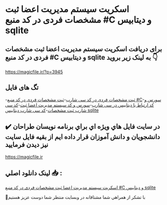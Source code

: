 # اسکریت سیستم مدیریت اعضا ثبت مشخصات فردی در کد منبع #C و دیتابیس sqlite

## برای دریافت اسکریت سیستم مدیریت اعضا ثبت مشخصات فردی در کد منبع #C و دیتابیس sqlite به لینک زیر بروید 👇

https://magicfile.ir/?p=3945

## تگ های فایل

-[ثبت مشخصات فردی در کد سی شارپ](https://magicfile.ir/product/%d8%a7%d8%b3%da%a9%d8%b1%db%8c%d8%aa-%d8%b3%db%8c%d8%b3%d8%aa%d9%85-%d9%85%d8%af%db%8c%d8%b1%db%8c%d8%aa-%d8%a7%d8%b9%d8%b6%d8%a7-%d8%ab%d8%a8%d8%aa-%d9%85%d8%b4%d8%ae%d8%b5%d8%a7%d8%aa-%d9%81%d8%b1%d8%af%db%8c-c-sqlite/)-[ثبت مشخصات فردی در کد منبع #C](https://magicfile.ir/product/%d8%a7%d8%b3%da%a9%d8%b1%db%8c%d8%aa-%d8%b3%db%8c%d8%b3%d8%aa%d9%85-%d9%85%d8%af%db%8c%d8%b1%db%8c%d8%aa-%d8%a7%d8%b9%d8%b6%d8%a7-%d8%ab%d8%a8%d8%aa-%d9%85%d8%b4%d8%ae%d8%b5%d8%a7%d8%aa-%d9%81%d8%b1%d8%af%db%8c-c-sqlite/)-[سورس و کد ارتباط با دیتابیس در سی شارپ](https://magicfile.ir/product/%d8%a7%d8%b3%da%a9%d8%b1%db%8c%d8%aa-%d8%b3%db%8c%d8%b3%d8%aa%d9%85-%d9%85%d8%af%db%8c%d8%b1%db%8c%d8%aa-%d8%a7%d8%b9%d8%b6%d8%a7-%d8%ab%d8%a8%d8%aa-%d9%85%d8%b4%d8%ae%d8%b5%d8%a7%d8%aa-%d9%81%d8%b1%d8%af%db%8c-c-sqlite/)-[سورس و کد سیستم مدیریت اعضا ثبت](https://magicfile.ir/product/%d8%a7%d8%b3%da%a9%d8%b1%db%8c%d8%aa-%d8%b3%db%8c%d8%b3%d8%aa%d9%85-%d9%85%d8%af%db%8c%d8%b1%db%8c%d8%aa-%d8%a7%d8%b9%d8%b6%d8%a7-%d8%ab%d8%a8%d8%aa-%d9%85%d8%b4%d8%ae%d8%b5%d8%a7%d8%aa-%d9%81%d8%b1%d8%af%db%8c-c-sqlite/)-[کد سی شارپ ثبت مشخصات](https://magicfile.ir/product/%d8%a7%d8%b3%da%a9%d8%b1%db%8c%d8%aa-%d8%b3%db%8c%d8%b3%d8%aa%d9%85-%d9%85%d8%af%db%8c%d8%b1%db%8c%d8%aa-%d8%a7%d8%b9%d8%b6%d8%a7-%d8%ab%d8%a8%d8%aa-%d9%85%d8%b4%d8%ae%d8%b5%d8%a7%d8%aa-%d9%81%d8%b1%d8%af%db%8c-c-sqlite/)-[کد سی شارپ دیتابیس sqlite](https://magicfile.ir/product/%d8%a7%d8%b3%da%a9%d8%b1%db%8c%d8%aa-%d8%b3%db%8c%d8%b3%d8%aa%d9%85-%d9%85%d8%af%db%8c%d8%b1%db%8c%d8%aa-%d8%a7%d8%b9%d8%b6%d8%a7-%d8%ab%d8%a8%d8%aa-%d9%85%d8%b4%d8%ae%d8%b5%d8%a7%d8%aa-%d9%81%d8%b1%d8%af%db%8c-c-sqlite/)

## ✔️ در سايت فايل هاي ويژه اي براي برنامه نويسان طراحان دانشجويان و دانش آموزان قرار داده ايم از بقيه فايل سايت نيز ديدن فرماييد

https://magicfile.ir


## لينک دانلود اصلي 📥 :

[اسکریت سیستم مدیریت اعضا ثبت مشخصات فردی در کد منبع #C و دیتابیس sqlite](https://magicfile.ir/product/%d8%a7%d8%b3%da%a9%d8%b1%db%8c%d8%aa-%d8%b3%db%8c%d8%b3%d8%aa%d9%85-%d9%85%d8%af%db%8c%d8%b1%db%8c%d8%aa-%d8%a7%d8%b9%d8%b6%d8%a7-%d8%ab%d8%a8%d8%aa-%d9%85%d8%b4%d8%ae%d8%b5%d8%a7%d8%aa-%d9%81%d8%b1%d8%af%db%8c-c-sqlite/) 


🙏با تشکر از همراهي شما مشتاقانه در وبسایت منتظر شما دوست عزیز هستیم

